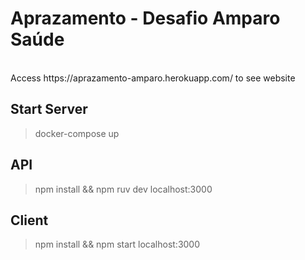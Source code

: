 <h1>Aprazamento - Desafio Amparo Saúde</h1>
<br>
Access https://aprazamento-amparo.herokuapp.com/ to see website
<h2>Start Server</h2>

>docker-compose up

<h2>API</h2>

>npm install && npm ruv dev 
>localhost:3000


<h2>Client</h2>

>npm install && npm start 
>localhost:3000
